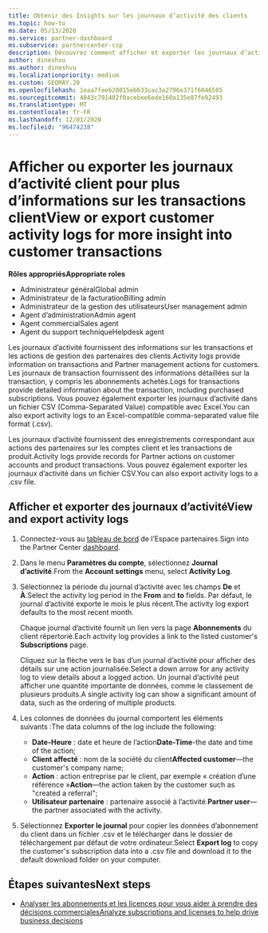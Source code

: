 ```yaml
---
title: Obtenir des Insights sur les journaux d’activité des clients
ms.topic: how-to
ms.date: 05/13/2020
ms.service: partner-dashboard
ms.subservice: partnercenter-csp
description: Découvrez comment afficher et exporter les journaux d’activité pour obtenir des informations sur les transactions de compte client et d’autres activités de gestion des partenaires liées aux clients.
author: dineshvu
ms.author: dineshvu
ms.localizationpriority: medium
ms.custom: SEOMAY.20
ms.openlocfilehash: 1eaa7fee628015eb633cac3a2796e371f6046585
ms.sourcegitcommit: 4043c791402f0acebee6ede160a135e87fe92493
ms.translationtype: MT
ms.contentlocale: fr-FR
ms.lasthandoff: 12/01/2020
ms.locfileid: "96474238"
---
```

# <a name="view-or-export-customer-activity-logs-for-more-insight-into-customer-transactions"></a><span data-ttu-id="00ad5-103">Afficher ou exporter les journaux d’activité client pour plus d’informations sur les transactions client</span><span class="sxs-lookup"><span data-stu-id="00ad5-103">View or export customer activity logs for more insight into customer transactions</span></span>

<span data-ttu-id="00ad5-104">**Rôles appropriés**</span><span class="sxs-lookup"><span data-stu-id="00ad5-104">**Appropriate roles**</span></span>

- <span data-ttu-id="00ad5-105">Administrateur général</span><span class="sxs-lookup"><span data-stu-id="00ad5-105">Global admin</span></span>
- <span data-ttu-id="00ad5-106">Administrateur de la facturation</span><span class="sxs-lookup"><span data-stu-id="00ad5-106">Billing admin</span></span>
- <span data-ttu-id="00ad5-107">Administrateur de la gestion des utilisateurs</span><span class="sxs-lookup"><span data-stu-id="00ad5-107">User management admin</span></span>
- <span data-ttu-id="00ad5-108">Agent d’administration</span><span class="sxs-lookup"><span data-stu-id="00ad5-108">Admin agent</span></span>
- <span data-ttu-id="00ad5-109">Agent commercial</span><span class="sxs-lookup"><span data-stu-id="00ad5-109">Sales agent</span></span>
- <span data-ttu-id="00ad5-110">Agent du support technique</span><span class="sxs-lookup"><span data-stu-id="00ad5-110">Helpdesk agent</span></span>

<span data-ttu-id="00ad5-111">Les journaux d’activité fournissent des informations sur les transactions et les actions de gestion des partenaires des clients.</span><span class="sxs-lookup"><span data-stu-id="00ad5-111">Activity logs provide information on transactions and Partner management actions for customers.</span></span> <span data-ttu-id="00ad5-112">Les journaux de transaction fournissent des informations détaillées sur la transaction, y compris les abonnements achetés.</span><span class="sxs-lookup"><span data-stu-id="00ad5-112">Logs for transactions provide detailed information about the transaction, including purchased subscriptions.</span></span> <span data-ttu-id="00ad5-113">Vous pouvez également exporter les journaux d’activité dans un fichier CSV (Comma-Separated Value) compatible avec Excel.</span><span class="sxs-lookup"><span data-stu-id="00ad5-113">You can also export activity logs to an Excel-compatible comma-separated value file format (.csv).</span></span>

<span data-ttu-id="00ad5-114">Les journaux d’activité fournissent des enregistrements correspondant aux actions des partenaires sur les comptes client et les transactions de produit.</span><span class="sxs-lookup"><span data-stu-id="00ad5-114">Activity logs provide records for Partner actions on customer accounts and product transactions.</span></span> <span data-ttu-id="00ad5-115">Vous pouvez également exporter les journaux d’activité dans un fichier&nbsp;CSV.</span><span class="sxs-lookup"><span data-stu-id="00ad5-115">You can also export activity logs to a .csv file.</span></span>

## <a name="view-and-export-activity-logs"></a><span data-ttu-id="00ad5-116">Afficher et exporter des journaux d’activité</span><span class="sxs-lookup"><span data-stu-id="00ad5-116">View and export activity logs</span></span>

1. <span data-ttu-id="00ad5-117">Connectez-vous au [tableau de bord](https://partner.microsoft.com/dashboard) de l’Espace partenaires.</span><span class="sxs-lookup"><span data-stu-id="00ad5-117">Sign into the Partner Center [dashboard](https://partner.microsoft.com/dashboard).</span></span>

2. <span data-ttu-id="00ad5-118">Dans le menu **Paramètres du compte**, sélectionnez **Journal d’activité**.</span><span class="sxs-lookup"><span data-stu-id="00ad5-118">From the **Account settings** menu, select **Activity Log**.</span></span>

3. <span data-ttu-id="00ad5-119">Sélectionnez la période du journal d’activité avec les champs **De** et **À**.</span><span class="sxs-lookup"><span data-stu-id="00ad5-119">Select the activity log period in the **From** and **to** fields.</span></span> <span data-ttu-id="00ad5-120">Par défaut, le journal d’activité exporte le mois le plus récent.</span><span class="sxs-lookup"><span data-stu-id="00ad5-120">The activity log export defaults to the most recent month.</span></span>

   <span data-ttu-id="00ad5-121">Chaque journal d’activité fournit un lien vers la page **Abonnements** du client répertorié.</span><span class="sxs-lookup"><span data-stu-id="00ad5-121">Each activity log provides a link to the listed customer's **Subscriptions** page.</span></span>

   <span data-ttu-id="00ad5-122">Cliquez sur la flèche vers le bas d’un journal d’activité pour afficher des détails sur une action journalisée.</span><span class="sxs-lookup"><span data-stu-id="00ad5-122">Select a down arrow for any activity log to view details about a logged action.</span></span> <span data-ttu-id="00ad5-123">Un journal d’activité peut afficher une quantité importante de données, comme le classement de plusieurs produits.</span><span class="sxs-lookup"><span data-stu-id="00ad5-123">A single activity log can show a significant amount of data, such as the ordering of multiple products.</span></span>

4. <span data-ttu-id="00ad5-124">Les colonnes de données du journal comportent les éléments suivants :</span><span class="sxs-lookup"><span data-stu-id="00ad5-124">The data columns of the log include the following:</span></span>
   - <span data-ttu-id="00ad5-125">**Date-Heure** : date et heure de l’action</span><span class="sxs-lookup"><span data-stu-id="00ad5-125">**Date-Time**-the date and time of the action;</span></span>
   - <span data-ttu-id="00ad5-126">**Client affecté**&nbsp;: nom de la société du client</span><span class="sxs-lookup"><span data-stu-id="00ad5-126">**Affected customer**—the customer's company name;</span></span>
   - <span data-ttu-id="00ad5-127">**Action** : action entreprise par le client, par exemple « création d’une référence »</span><span class="sxs-lookup"><span data-stu-id="00ad5-127">**Action**—the action taken by the customer such as "created a referral";</span></span>
   - <span data-ttu-id="00ad5-128">**Utilisateur partenaire** : partenaire associé à l’activité.</span><span class="sxs-lookup"><span data-stu-id="00ad5-128">**Partner user**—the partner associated with the activity.</span></span>

5. <span data-ttu-id="00ad5-129">Sélectionnez **Exporter le journal** pour copier les données d’abonnement du client dans un fichier .csv et le télécharger dans le dossier de téléchargement par défaut de votre ordinateur.</span><span class="sxs-lookup"><span data-stu-id="00ad5-129">Select **Export log** to copy the customer's subscription data into a .csv file and download it to the default download folder on your computer.</span></span>

## <a name="next-steps"></a><span data-ttu-id="00ad5-130">Étapes suivantes</span><span class="sxs-lookup"><span data-stu-id="00ad5-130">Next steps</span></span>

- [<span data-ttu-id="00ad5-131">Analyser les abonnements et les licences pour vous aider à prendre des décisions commerciales</span><span class="sxs-lookup"><span data-stu-id="00ad5-131">Analyze subscriptions and licenses to help drive business decisions</span></span>](analyze-subscriptions-licenses.md)
